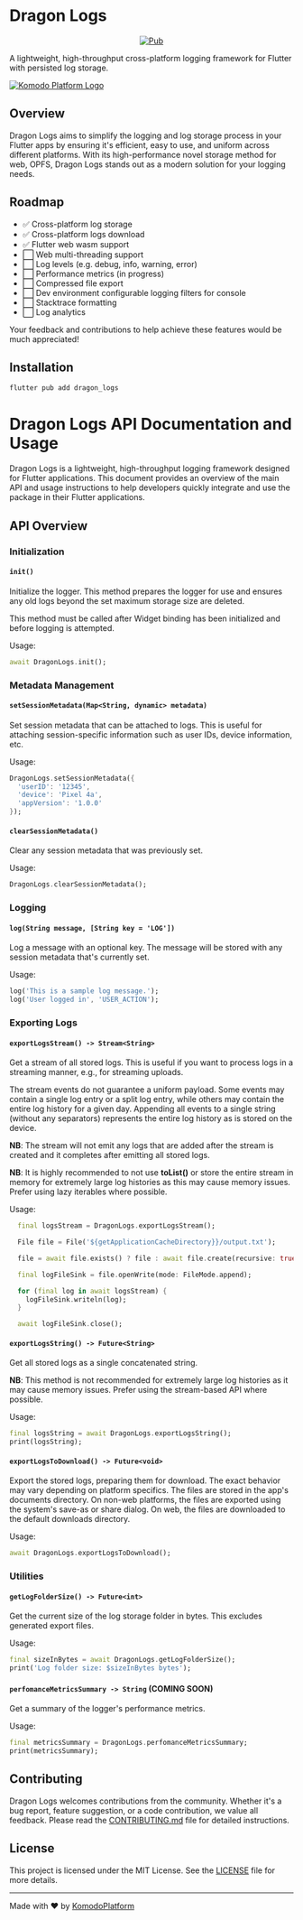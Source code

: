 # Dragon Logs

<p align="center">
<a href="https://pub.dev/packages/dragon_logs"><img src="https://img.shields.io/pub/v/dragon_logs.svg" alt="Pub"></a>
</p>

A lightweight, high-throughput cross-platform logging framework for Flutter with persisted log storage.

[![Komodo Platform Logo](https://komodoplatform.com/assets/img/logo-dark.webp)](https://github.com/KomodoPlatform)

## Overview

Dragon Logs aims to simplify the logging and log storage process in your Flutter apps by ensuring it's efficient, easy to use, and uniform across different platforms. With its high-performance novel storage method for web, OPFS, Dragon Logs stands out as a modern solution for your logging needs.

## Roadmap

- ✅ Cross-platform log storage
- ✅ Cross-platform logs download
- ✅ Flutter web wasm support
- ⬜ Web multi-threading support
- ⬜ Log levels (e.g. debug, info, warning, error)
- ⬜ Performance metrics (in progress)
- ⬜ Compressed file export
- ⬜ Dev environment configurable logging filters for console
- ⬜ Stacktrace formatting
- ⬜ Log analytics

Your feedback and contributions to help achieve these features would be much appreciated!

## Installation

```sh
flutter pub add dragon_logs
```

# Dragon Logs API Documentation and Usage

Dragon Logs is a lightweight, high-throughput logging framework designed for Flutter applications. This document provides an overview of the main API and usage instructions to help developers quickly integrate and use the package in their Flutter applications.

## API Overview

### Initialization

#### `init()`

Initialize the logger. This method prepares the logger for use and ensures any old logs beyond the set maximum storage size are deleted.

This method must be called after Widget binding has been initialized and before logging is attempted.

Usage:

```dart
await DragonLogs.init();
```

### Metadata Management

#### `setSessionMetadata(Map<String, dynamic> metadata)`

Set session metadata that can be attached to logs. This is useful for attaching session-specific information such as user IDs, device information, etc.

Usage:

```dart
DragonLogs.setSessionMetadata({
  'userID': '12345',
  'device': 'Pixel 4a',
  'appVersion': '1.0.0'
});
```

#### `clearSessionMetadata()`

Clear any session metadata that was previously set.

Usage:

```dart
DragonLogs.clearSessionMetadata();
```

### Logging

#### `log(String message, [String key = 'LOG'])`

Log a message with an optional key. The message will be stored with any session metadata that's currently set.

Usage:

```dart
log('This is a sample log message.');
log('User logged in', 'USER_ACTION');
```

### Exporting Logs

#### `exportLogsStream() -> Stream<String>`

Get a stream of all stored logs. This is useful if you want to process logs in a streaming manner, e.g., for streaming uploads.

The stream events do not guarantee a uniform payload. Some events may contain a single log entry or a split log entry, while others may contain the entire log history for a given day. Appending all events to a single string (without any separators) represents the entire log history as is stored on the device.

**NB**: The stream will not emit any logs that are added after the stream is created and it completes after emitting all stored logs.

**NB**: It is highly recommended to not use **toList()** or store the entire stream in memory for extremely large log histories as this may cause memory issues. Prefer using lazy iterables where possible.

Usage:

```dart
  final logsStream = DragonLogs.exportLogsStream();

  File file = File('${getApplicationCacheDirectory}}/output.txt');

  file = await file.exists() ? file : await file.create(recursive: true);

  final logFileSink = file.openWrite(mode: FileMode.append);

  for (final log in await logsStream) {
    logFileSink.writeln(log);
  }

  await logFileSink.close();
```

#### `exportLogsString() -> Future<String>`

Get all stored logs as a single concatenated string.

**NB**: This method is not recommended for extremely large log histories as it may cause memory issues. Prefer using the stream-based API where possible.

Usage:

```dart
final logsString = await DragonLogs.exportLogsString();
print(logsString);
```

#### `exportLogsToDownload() -> Future<void>`

Export the stored logs, preparing them for download. The exact behavior may vary depending on platform specifics. The files are stored in the app's documents directory. On non-web platforms, the files are exported using the system's save-as or share dialog. On web, the files are downloaded to the default downloads directory.

Usage:

```dart
await DragonLogs.exportLogsToDownload();
```

### Utilities

#### `getLogFolderSize() -> Future<int>`

Get the current size of the log storage folder in bytes. This excludes generated export files.

Usage:

```dart
final sizeInBytes = await DragonLogs.getLogFolderSize();
print('Log folder size: $sizeInBytes bytes');
```

#### `perfomanceMetricsSummary -> String` (COMING SOON)

Get a summary of the logger's performance metrics.

Usage:

```dart
final metricsSummary = DragonLogs.perfomanceMetricsSummary;
print(metricsSummary);
```

## Contributing

Dragon Logs welcomes contributions from the community. Whether it's a bug report, feature suggestion, or a code contribution, we value all feedback. Please read the [CONTRIBUTING.md](link_to_contributing.md) file for detailed instructions.

## License

This project is licensed under the MIT License. See the [LICENSE](link_to_license_file) file for more details.

---

Made with ❤️ by [KomodoPlatform](https://github.com/KomodoPlatform)
